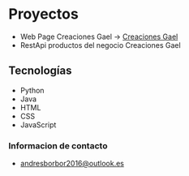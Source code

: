 # Proyectos

  * Web Page Creaciones Gael -> <a href='https://creacionesgael.netlify.app'>Creaciones Gael</a>
  * RestApi productos del negocio Creaciones Gael
  
## Tecnologías

  * Python
  * Java
  * HTML
  * CSS
  * JavaScript
  
### Informacion de contacto

  * andresborbor2016@outlook.es
